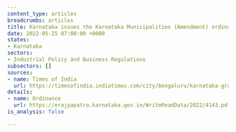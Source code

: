 ```yaml
---
content_type: articles
breadcrumbs: articles
title: Karnataka issues the Karnataka Municipalities (Amendment) ordinance 2022
date: 2022-05-25 07:00:00 +0000
states:
- Karnataka
sectors:
- Industrial Policy and Business Regulations
subsectors: []
sources:
- name: Times of India
  url: https://timesofindia.indiatimes.com/city/bengaluru/karnataka-gram-panchayats-can-now-sanction-building-plans/articleshow/91652819.cms
details:
- name: Ordinance
  url: https://erajyapatra.karnataka.gov.in/WriteReadData/2022/4143.pdf
is_analysis: false

---
```

